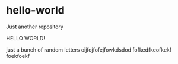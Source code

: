 # hello-world
Just another repository


HELLO WORLD!

just a bunch of random letters
oijfojfofejfowkdsdod    fofkedfkeofkekf  foekfoekf
